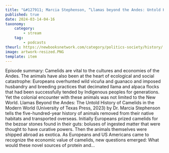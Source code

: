 ```yaml
---
title: "&#127911; Marcia Stephenson, “Llamas beyond the Andes: Untold Histories of Camelids in the Modern World” (U Texas Press, 2023)"
published: true
date: 2024-03-14-04-16
taxonomy:
    category:
        - stream
    tag:
        - podcasts
theurl: https://newbooksnetwork.com/category/politics-society/history/
image: artwork-resized.PNG
template: item
---
```


Episode summary: Camelids are vital to the cultures and economies of the Andes. The animals have also been at the heart of ecological and social catastrophe: Europeans overhunted wild vicu&ntilde;a and guanaco and imposed husbandry and breeding practices that decimated llama and alpaca flocks that had been successfully tended by Indigenous peoples for generations. Yet the colonial encounter with these animals was not limited to the New World. Llamas Beyond the Andes: The Untold History of Camelids in the Modern World (University of Texas Press, 2023) by Dr. Marcia Stephenson tells the five-hundred-year history of animals removed from their native habitats and transported overseas. Initially Europeans prized camelids for the bezoar stones found in their guts: boluses of ingested matter that were thought to have curative powers. Then the animals themselves were shipped abroad as exotica. As Europeans and US Americans came to recognize the economic value of camelids, new questions emerged: What would these novel sources of protein and&hellip;
